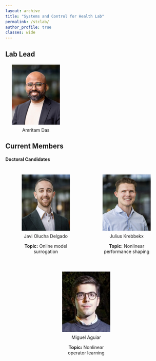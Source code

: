 ```yaml
---
layout: archive
title: "Systems and Control for Health Lab"
permalink: /stclab/
author_profile: true
classes: wide
---
```


<style>
.member-container {
  display: flex;
  flex-wrap: wrap;
  justify-content: space-around; /* Adjust spacing as necessary */
}

.member {
  text-align: center; /* Center the text below the images */
  margin: 20px; /* Space between each member */
  width: 150px; /* Set a width for the member boxes */
}

.member img {
  max-width: 100%; /* Ensure images are responsive */
  height: auto; /* Maintain aspect ratio */
}
.name {
  font-weight: normal; /* Make the font normal, not bold */
  font-size: 14px; /* Make the font smaller */
  margin-top: 5px; /* Reduce space above the name */
}
</style>



## Lab Lead 

  <div class="member">
    <img src="/assets/amritam.jpg" alt="John Doe" />
    <h3 class="name">Amritam Das</h3>
  </div>

## Current Members

#### Doctoral Candidates

<div class="member-container">
  
  <div class="member">
    <img src="/assets/members/Javi.jpg" alt="Javi" />
    <h3 class="name">Javi Olucha Delgado</h3>
   <h3 class="name"><strong>Topic:</strong> Online model surrogation</h3>
  </div>

  <div class="member">
    <img src="/assets/members/Julius.jpg" alt="Julius" />
    <h3 class="name">Julius Krebbekx</h3>
   <h3 class="name"><strong>Topic:</strong> Nonlinear performance shaping</h3>
  </div>

  <div class="member">
    <img src="/assets/members/Miguel.jpeg" alt="Miguel" />
    <h3 class="name">Miguel Aguiar</h3>
   <h3 class="name"><strong>Topic:</strong> Nonlinear operator learning</h3>
  </div>

  <!-- Add more members as needed -->

</div>

<!--You can download a PDF copy of my CV [here](/files/AmritamCV.pdf).-->
